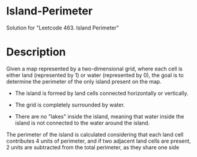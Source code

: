 # Island-Perimeter
Solution for "Leetcode 463. Island Perimeter"

# Description

Given a map represented by a two-dimensional grid, where each cell is either land (represented by 1) or water (represented by 0), the goal is to determine the perimeter of the only island present on the map.

- The island is formed by land cells connected horizontally or vertically.

- The grid is completely surrounded by water.

- There are no "lakes" inside the island, meaning that water inside the island is not connected to the water around the island.

The perimeter of the island is calculated considering that each land cell contributes 4 units of perimeter, and if two adjacent land cells are present, 2 units are subtracted from the total perimeter, as they share one side
